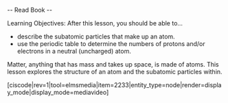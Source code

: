 -- Read Book --

Learning Objectives: After this lesson, you should be able to…

*   describe the subatomic particles that make up an atom.
*   use the periodic table to determine the numbers of protons and/or electrons in a neutral (uncharged) atom.


Matter, anything that has mass and takes up space, is made of atoms.  This lesson explores the structure of an atom and the subatomic particles within.  

[ciscode|rev=1|tool=elmsmedia|item=2233|entity_type=node|render=display_mode|display_mode=mediavideo]